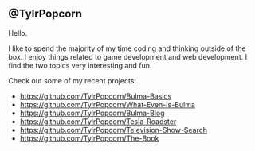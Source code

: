 @TylrPopcorn
-----
Hello. 

I like to spend the majority of my time coding and thinking outside of the box. I enjoy things related to game development and web development. I find the two topics very interesting and fun.

Check out some of my recent projects:
- https://github.com/TylrPopcorn/Bulma-Basics
- https://github.com/TylrPopcorn/What-Even-Is-Bulma
- https://github.com/TylrPopcorn/Bulma-Blog
- https://github.com/TylrPopcorn/Tesla-Roadster
- https://github.com/TylrPopcorn/Television-Show-Search
- https://github.com/TylrPopcorn/The-Book
